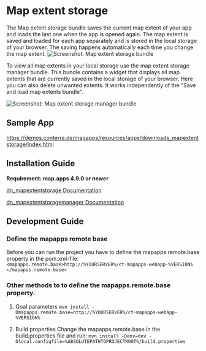# Map extent storage

The Map extent storage bundle saves the current map extent of your app and loads the last one when the app is opened again.
The map extent is saved and loaded for each app separately and is stored in the local storage of your browser.
The saving happens automatically each time you change the map extent.
![Screenshot: Map extent storage bundle](https://user-images.githubusercontent.com/48286621/95970937-d4f4a300-0e10-11eb-8158-41d06cbc67ae.png)

To view all map extents in your local storage use the map extent storage manager bundle.
This bundle contains a widget that displays all map extents that are currently saved in the local storage of your
browser. Here you can also delete unwanted extents. It works independently of the "Save and load map extents bundle".

![Screenshot: Map extent storage manager bundle](https://user-images.githubusercontent.com/48286621/95971014-ec339080-0e10-11eb-93b4-30e335f4c0a0.png)

## Sample App
https://demos.conterra.de/mapapps/resources/apps/downloads_mapextentstorage/index.html

## Installation Guide
**Requirement: map.apps 4.9.0 or newer**

[dn_mapextentstorage Documentation](https://github.com/conterra/mapapps-map-extent-storage/tree/master/src/main/js/bundles/dn_mapextentstorage)

[dn_mapextentstoragemanager Documentation](https://github.com/conterra/mapapps-map-extent-storage/tree/master/src/main/js/bundles/dn_mapextentstoragemanager)

## Development Guide
### Define the mapapps remote base
Before you can run the project you have to define the mapapps.remote.base property in the pom.xml-file:
`<mapapps.remote.base>http://%YOURSERVER%/ct-mapapps-webapp-%VERSION%</mapapps.remote.base>`

### Other methods to to define the mapapps.remote.base property.
1. Goal parameters
`mvn install -Dmapapps.remote.base=http://%YOURSERVER%/ct-mapapps-webapp-%VERSION%`

2. Build properties
Change the mapapps.remote.base in the build.properties file and run:
`mvn install -Denv=dev -Dlocal.configfile=%ABSOLUTEPATHTOPROJECTROOT%/build.properties`
